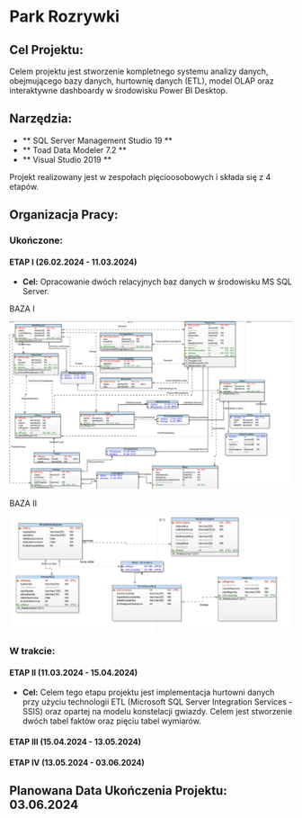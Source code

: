 # Park Rozrywki

## Cel Projektu:
Celem projektu jest stworzenie kompletnego systemu analizy danych, obejmującego bazy danych, hurtownię danych (ETL), model OLAP oraz interaktywne dashboardy w środowisku Power BI Desktop.

## Narzędzia:

- ** SQL Server Management Studio 19 **
- ** Toad Data Modeler 7.2 **
- ** Visual Studio 2019 **

Projekt realizowany jest w zespołach pięcioosobowych i składa się z 4 etapów.

## Organizacja Pracy:

### Ukończone: 
#### ETAP I (26.02.2024 - 11.03.2024)
- **Cel:** Opracowanie dwóch relacyjnych baz danych w środowisku MS SQL Server.

BAZA I

![BazaI](schematpierwszy.png)

BAZA II

![BazaII](schemat1.jpg)


### W trakcie: 
#### ETAP II (11.03.2024 - 15.04.2024)
- **Cel:** Celem tego etapu projektu jest implementacja hurtowni danych przy użyciu technologii ETL (Microsoft SQL Server Integration Services - SSIS) oraz opartej na modelu konstelacji gwiazdy. Celem jest stworzenie dwóch tabel faktów oraz pięciu tabel wymiarów. 

#### ETAP III (15.04.2024 - 13.05.2024)

#### ETAP IV (13.05.2024 - 03.06.2024)

## Planowana Data Ukończenia Projektu: 03.06.2024
